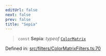 ```yaml
---
editUrl: false
next: false
prev: false
title: "Sepia"
---
```


> `const` **Sepia**: *typeof* [`ColorMatrix`](/api/fabric/namespaces/filters/classes/colormatrix/)

Defined in: [src/filters/ColorMatrixFilters.ts:70](https://github.com/fabricjs/fabric.js/blob/8748628df7e9de00ba77413bfc3ad9e9fe9d4f30/src/filters/ColorMatrixFilters.ts#L70)
